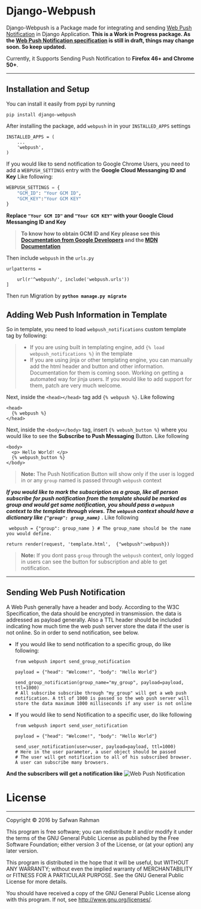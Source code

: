 Django-Webpush
===================


Django-Webpush is a Package made for integrating and sending [Web Push Notification](https://developer.mozilla.org/en/docs/Web/API/Push_API) in Django Application. 
**This is a Work in Progress package. As the [Web Push Notification specification](https://www.w3.org/TR/push-api/) is still in draft, things may change soon. So keep updated.**

Currently, it Supports Sending Push Notification to **Firefox 46+ and Chrome 50+**.

----------


Installation and Setup
-------------

You can install it easily from pypi by running

    pip install django-webpush

After installing the package, add `webpush` in in your `INSTALLED_APPS` settings

    INSTALLED_APPS = (
        ...
        'webpush',
    )

If you would like to send notification to Google Chrome Users, you need to add a ``WEBPUSH_SETTINGS`` entry with the **Google Cloud Messanging ID and Key** Like following:
```python
WEBPUSH_SETTINGS = {
    "GCM_ID": "Your GCM ID",
    "GCM_KEY":"Your GCM KEY"
}
```
**Replace ``"Your GCM ID"`` and ``"Your GCM KEY"`` with your Google Cloud Messanging ID and Key**

> **To know how to obtain GCM ID and Key please see this [Documentation from Google Developers](https://developers.google.com/web/fundamentals/getting-started/push-notifications/step-04?hl=en) and the [MDN Documentation](https://developer.mozilla.org/en-US/docs/Web/API/Push_API/Using_the_Push_API#Setting_up_Google_Cloud_Messaging)**

Then include `webpush` in the `urls.py`

    urlpatterns =
    
        url(r'^webpush/', include('webpush.urls'))
    ]

Then run Migration by **`python manage.py migrate`**



Adding Web Push Information in Template
-------------------

So in template, you need to load `webpush_notifications` custom template tag by following:
> - If you are using built in templating engine, add `{% load webpush_notifications %}` in the template
> - If you are using jinja or other templating engine, you can manually add the html header and button and other information. Documentation for them is coming soon. Working on getting a automated way for jinja users. If you would like to add support for them, patch are very much welcome.

Next, inside the `<head></head>` tag add `{% webpush %}`. Like following


```
<head>
  {% webpush %}
</head>
```
Next, inside the `<body></body>` tag, insert `{% webush_button %}` where you would like to see the **Subscribe to Push Messaging** Button. Like following
```
<body>
  <p> Hello World! </p>
  {% webpush_button %}
</body>
```
 
 >**Note:** The Push Notification Button will show only if the user is logged in or any `group` named is passed through `webpush` context
 
 ***If you would like to mark the subscription as a group, like all person subscribe for push notification from the template should be marked as group and would get same notification, you should pass a `webpush` context to the template through views. The `webpush` context should have a dictionary like `{"group": group_name}`*** . Like following
 
```
 webpush = {"group": group_name } # The group_name should be the name you would define.

return render(request, 'template.html',  {"webpush":webpush})
```
> **Note:** If you dont pass `group` through the `webpush` context, only logged in users can see the button for subscription and able to get notification.

----------

Sending Web Push Notification
-------------------

A Web Push generally have a header and body. According to the W3C Specification, the data should be encrypted in transmission. the data is addressed as payload generally. Also a TTL header should be included indicating how much time the web push server store the data if the user is not online.
So in order to send notification, see below.

- If you would like to send notification to a specific group, do like following:


    ```
    from webpush import send_group_notification
    
    payload = {"head": "Welcome!", "body": "Hello World"}
    
    send_group_notification(group_name="my_group", payload=payload, ttl=1000)
    # All subscribe subscribe through "my_group" will get a web push notification. A ttl of 1000 is passed so the web push server will store the data maximum 1000 milliseconds if any user is not online
    
    ```

- If you would like to send Notification to a specific user, do like following
    ```
    from webpush import send_user_notification
    
    payload = {"head": "Welcome!", "body": "Hello World"}

    send_user_notification(user=user, payload=payload, ttl=1000)
    # Here in the user parameter, a user object should be passed
    # The user will get notification to all of his subscribed browser. A user can subscribe many browsers.
    ```
 **And the subscribers will get a notification like**
 ![Web Push Notification](http://i.imgur.com/VA6cxRc.png)


License
=======
----
Copyright © 2016 by Safwan Rahman

This program is free software; you can redistribute it and/or modify it under the terms of the GNU General Public License as published by the Free Software Foundation; either version 3 of the License, or (at your option) any later version.

   This program is distributed in the hope that it will be useful,
   but WITHOUT ANY WARRANTY; without even the implied warranty of
   MERCHANTABILITY or FITNESS FOR A PARTICULAR PURPOSE.  See the
   GNU General Public License for more details.

   You should have received a copy of the GNU General Public License
    along with this program.  If not, see <http://www.gnu.org/licenses/>.

